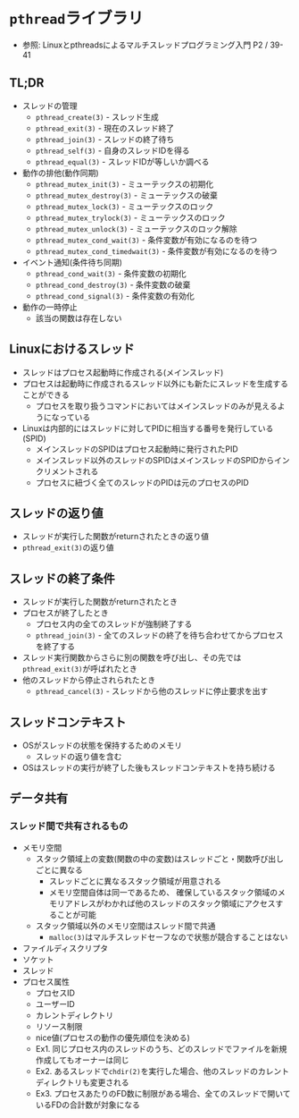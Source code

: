 # `pthread`ライブラリ
- 参照: Linuxとpthreadsによるマルチスレッドプログラミング入門 P2 / 39-41

## TL;DR
- スレッドの管理
  - `pthread_create(3)` - スレッド生成
  - `pthread_exit(3)`  - 現在のスレッド終了
  - `pthread_join(3)`  - スレッドの終了待ち
  - `pthread_self(3)`  - 自身のスレッドIDを得る
  - `pthread_equal(3)` - スレッドIDが等しいか調べる
- 動作の排他(動作同期)
  - `pthread_mutex_init(3)`           - ミューテックスの初期化
  - `pthread_mutex_destroy(3)`        - ミューテックスの破棄
  - `pthread_mutex_lock(3)`           - ミューテックスのロック
  - `pthread_mutex_trylock(3)`        - ミューテックスのロック
  - `pthread_mutex_unlock(3)`         - ミューテックスのロック解除
  - `pthread_mutex_cond_wait(3)`      - 条件変数が有効になるのを待つ
  - `pthread_mutex_cond_timedwait(3)` - 条件変数が有効になるのを待つ
- イベント通知(条件待ち同期)
  - `pthread_cond_wait(3)`    - 条件変数の初期化
  - `pthread_cond_destroy(3)` - 条件変数の破棄
  - `pthread_cond_signal(3)`  - 条件変数の有効化
- 動作の一時停止
  - 該当の関数は存在しない

## Linuxにおけるスレッド
- スレッドはプロセス起動時に作成される(メインスレッド)
- プロセスは起動時に作成されるスレッド以外にも新たにスレッドを生成することができる
  - プロセスを取り扱うコマンドにおいてはメインスレッドのみが見えるようになっている
- Linuxは内部的にはスレッドに対してPIDに相当する番号を発行している(SPID)
  - メインスレッドのSPIDはプロセス起動時に発行されたPID
  - メインスレッド以外のスレッドのSPIDはメインスレッドのSPIDからインクリメントされる
  - プロセスに紐づく全てのスレッドのPIDは元のプロセスのPID

## スレッドの返り値
- スレッドが実行した関数がreturnされたときの返り値
- `pthread_exit(3)`の返り値

## スレッドの終了条件
- スレッドが実行した関数がreturnされたとき
- プロセスが終了したとき
  - プロセス内の全てのスレッドが強制終了する
  - `pthread_join(3)` - 全てのスレッドの終了を待ち合わせてからプロセスを終了する
- スレッド実行関数からさらに別の関数を呼び出し、その先では`pthread_exit(3)`が呼ばれたとき
- 他のスレッドから停止されられたとき
  - `pthread_cancel(3)` - スレッドから他のスレッドに停止要求を出す

## スレッドコンテキスト
- OSがスレッドの状態を保持するためのメモリ
  - スレッドの返り値を含む
- OSはスレッドの実行が終了した後もスレッドコンテキストを持ち続ける

## データ共有
### スレッド間で共有されるもの
- メモリ空間
  - スタック領域上の変数(関数の中の変数)はスレッドごと・関数呼び出しごとに異なる
    - スレッドごとに異なるスタック領域が用意される
    - メモリ空間自体は同一であるため、
      確保しているスタック領域のメモリアドレスがわかれば他のスレッドのスタック領域にアクセスすることが可能
  - スタック領域以外のメモリ空間はスレッド間で共通
    - `malloc(3)`はマルチスレッドセーフなので状態が競合することはない
- ファイルディスクリプタ
- ソケット
- スレッド
- プロセス属性
  - プロセスID
  - ユーザーID
  - カレントディレクトリ
  - リソース制限
  - nice値(プロセスの動作の優先順位を決める)
  - Ex1. 同じプロセス内のスレッドのうち、どのスレッドでファイルを新規作成してもオーナーは同じ
  - Ex2. あるスレッドで`chdir(2)`を実行した場合、他のスレッドのカレントディレクトリも変更される
  - Ex3. プロセスあたりのFD数に制限がある場合、全てのスレッドで開いているFDの合計数が対象になる
